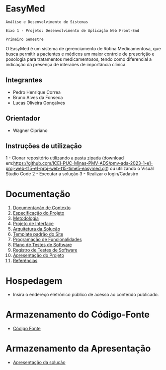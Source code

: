 # EasyMed

`Análise e Desenvolvimento de Sistemas`

`Eixo 1 - Projeto: Desenvolvimento de Aplicação Web Front-End`

`Primeiro Semestre`

O EasyMed é um sistema de gerenciamento de Rotina Medicamentosa, que busca permitir a pacientes e médicos um maior controle de prescriçäo e posologia para tratamentos medicamentosos, tendo como diferencial a indicaçäo da presença de interaões de importância clínica.

## Integrantes

* Pedro Henrique Correa
* Bruno Alves da Fonseca
* Lucas Oliveira Gonçalves

## Orientador

* Wagner Cipriano

## Instruções de utilização

1 - Clonar repositório utilizando a pasta zipada (download em:https://github.com/ICEI-PUC-Minas-PMV-ADS/pmv-ads-2023-1-e1-proj-web-t15-e1-proj-web-t15-time5-easymed.git) ou utilizando o Visual Studio Code
2 - Executar a solução
3 - Realizar o login/Cadastro


# Documentação

<ol>
<li><a href="docs/01-Documentação de Contexto.md"> Documentação de Contexto</a></li>
<li><a href="docs/02-Especificação do Projeto.md"> Especificação do Projeto</a></li>
<li><a href="docs/03-Metodologia.md"> Metodologia</a></li>
<li><a href="docs/04-Projeto de Interface.md"> Projeto de Interface</a></li>
<li><a href="docs/05-Arquitetura da Solução.md"> Arquitetura da Solução</a></li>
<li><a href="docs/06-Template padrão do Site.md"> Template padrão do Site</a></li>
<li><a href="docs/07-Programação de Funcionalidades.md"> Programação de Funcionalidades</a></li>
<li><a href="docs/08-Plano de Testes de Software.md"> Plano de Testes de Software</a></li>
<li><a href="docs/09-Registro de Testes de Software.md"> Registro de Testes de Software</a></li>
<li><a href="docs/10-Apresentação do Projeto.md"> Apresentação do Projeto</a></li>
<li><a href="docs/11-Referências.md"> Referências</a></li>
</ol>

# Hospedagem

* Insira o endereço eletrônico público de acesso ao conteúdo publicado. 

# Armazenamento do Código-Fonte

* [<a href="src/README.md">Código Fonte</a>](https://github.com/ICEI-PUC-Minas-PMV-ADS/pmv-ads-2023-1-e1-proj-web-t15-e1-proj-web-t15-time5-easymed.git)

# Armazenamento da Apresentação

* <a href="presentation/README.md">Apresentação da solução</a>
